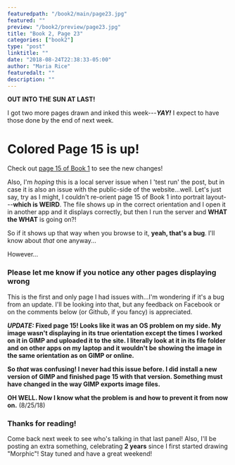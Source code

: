 ```yaml
---
featuredpath: "/book2/main/page23.jpg"
featured: ""
preview: "/book2/preview/page23.jpg"
title: "Book 2, Page 23"
categories: ["book2"]
type: "post"
linktitle: ""
date: "2018-08-24T22:38:33-05:00"
author: "Maria Rice"
featuredalt: ""
description: ""
---
```


**OUT INTO THE SUN AT LAST!**

I got two more pages drawn and inked this week---**_YAY!_**
I expect to have those done by the end of next week.

#  Colored Page 15 is up!

Check out [page 15 of Book 1](https://mcrice123.github.io/morphic/blog/book-1-page-15/) to see
the new changes!

Also, I'm _hoping_ this is a local server issue when I
'test run' the post, but in case it is also an issue with
the public-side of the website...well. Let's just say, try
as I might, I couldn't re-orient page 15 of Book 1 into
portrait layout---**which is WEIRD**. The file shows up in the
correct orientation and I open it in another app and it
displays correctly, but then I run the server and **WHAT
the WHAT** is going on?!

So if it shows up that way when you browse to it, **yeah,
that's a bug**. I'll know about _that_ one anyway...

However...

### Please let me know if you notice any other pages displaying wrong

This is the first and only page I had issues with...I'm wondering
if it's a bug from an update. I'll be looking into that, but
any feedback on Facebook or on the comments below (or Github, if
you fancy) is appreciated.

**_UPDATE:_ Fixed page 15! Looks like it was an OS problem
on my side. My image wasn't displaying in its true orientation
except the times I worked on it in GIMP and uploaded it
to the site. I literally look at it in its file folder and on
other apps on my laptop and it wouldn't be showing the image
in the same orientation as on GIMP or online.**

**So _that_ was confusing! I never had this issue before. I
did install a new version of GIMP and finished page 15 with
that version. Something must have changed in the way GIMP
exports image files.**

**OH WELL. Now I know what the problem is and how to prevent
it from now on.** (8/25/18)

### Thanks for reading!

Come back next week to see who's talking in that last panel!
Also, I'll be posting an extra something, celebrating
**2 years** since I first started drawing "Morphic"! Stay
tuned and have a great weekend!
